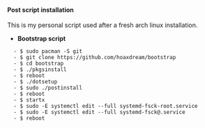 #### Post script installation

This is my personal script used after a fresh arch linux installation.

- **Bootstrap script**
```
  - $ sudo pacman -S git
  - $ git clone https://github.com/hoaxdream/bootstrap
  - $ cd bootstrap
  - $ ./pkgsinstall
  - $ reboot
  - $ ./dotsetup
  - $ sudo ./postinstall
  - $ reboot
  - $ startx
  - $ sudo -E systemctl edit --full systemd-fsck-root.service
  - $ sudo -E systemctl edit --full systemd-fsck@.service
  - $ reboot
```
